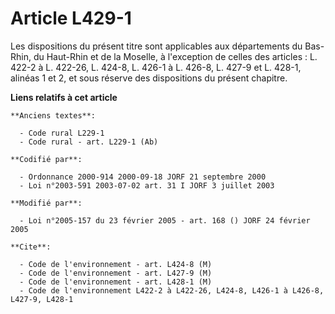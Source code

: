# Article L429-1

Les dispositions du présent titre sont applicables aux départements du Bas-Rhin, du Haut-Rhin et de la Moselle, à l'exception
de celles des articles : L. 422-2 à L. 422-26, L. 424-8, L. 426-1 à L. 426-8, L. 427-9 et L. 428-1, alinéas 1 et 2, et sous
réserve des dispositions du présent chapitre.

**Liens relatifs à cet article**

	**Anciens textes**:

	  - Code rural L229-1
	  - Code rural - art. L229-1 (Ab)

	**Codifié par**:

	  - Ordonnance 2000-914 2000-09-18 JORF 21 septembre 2000
	  - Loi n°2003-591 2003-07-02 art. 31 I JORF 3 juillet 2003

	**Modifié par**:

	  - Loi n°2005-157 du 23 février 2005 - art. 168 () JORF 24 février 2005

	**Cite**:

	  - Code de l'environnement - art. L424-8 (M)
	  - Code de l'environnement - art. L427-9 (M)
	  - Code de l'environnement - art. L428-1 (M)
	  - Code de l'environnement L422-2 à L422-26, L424-8, L426-1 à L426-8, L427-9, L428-1
